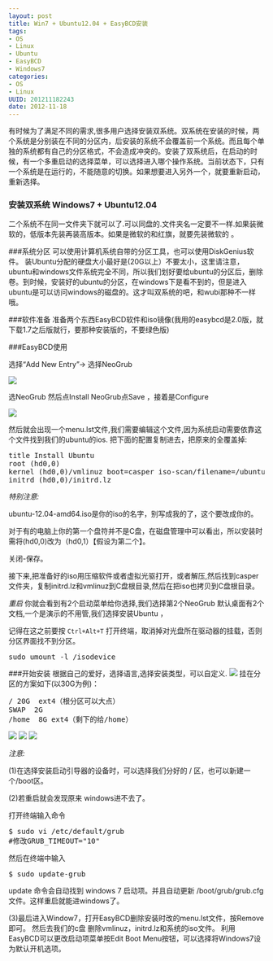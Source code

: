 ```yaml
---
layout: post
title: Win7 + Ubuntu12.04 + EasyBCD安装
tags: 
- OS
- Linux
- Ubuntu
- EasyBCD
- Windows7
categories:
- OS
- Linux
UUID: 201211182243
date: 2012-11-18
---
```


有时候为了满足不同的需求,很多用户选择安装双系统。双系统在安装的时候，两个系统是分别装在不同的分区内，后安装的系统不会覆盖前一个系统。而且每个单独的系统都有自己的分区格式，不会造成冲突的。安装了双系统后，在启动的时候，有一个多重启动的选择菜单，可以选择进入哪个操作系统。当前状态下，只有一个系统是在运行的，不能随意的切换。如果想要进入另外一个，就要重新启动，重新选择。

### 安装双系统 Windows7 + Ubuntu12.04
二个系统不在同一文件夹下就可以了.可以同盘的.文件夹名一定要不一样.如果装微软的，低版本先装再装高版本。如果是微软的和红旗，就要先装微软的 。

###系统分区
可以使用计算机系统自带的分区工具，也可以使用DiskGenius软件。
装Ubuntu分配的硬盘大小最好是(20G以上）不要太小，这里请注意，ubuntu和windows文件系统完全不同，所以我们划好要给ubuntu的分区后，删除卷。到时候，安装好的ubuntu的分区，在windows下是看不到的，但是进入ubuntu是可以访问windows的磁盘的。这才叫双系统的吧，和wubi那种不一样哦。

###软件准备
准备两个东西EasyBCD软件和iso镜像(我用的easybcd是2.0版，就下载1.7之后版就行，要那种安装版的，不要绿色版)

###EasyBCD使用

选择“Add New Entry”-> 选择NeoGrub

<img src="/media/pub/os/EasyBCD-GRUB.jpg"></img>
<p>
选NeoGrub 然后点Install NeoGrub点Save ，接着是Configure
</p>
<img src="/media/pub/os/easybcd-2.jpg"></img>
<p>
然后就会出现一个menu.lst文件,我们需要编辑这个文件,因为系统启动需要依靠这个文件找到我们的ubuntu的ios.
把下面的配置复制进去，把原来的全覆盖掉:
</p>
<pre>
title Install Ubuntu
root (hd0,0)
kernel (hd0,0)/vmlinuz boot=casper iso-scan/filename=/ubuntu-12.04-amd64.iso ro quiet splash locale=zh_CN.UTF-8
initrd (hd0,0)/initrd.lz
</pre>

*特别注意:*

ubuntu-12.04-amd64.iso是你的iso的名字，别写成我的了，这个要改成你的。

对于有的电脑上你的第一个盘符并不是C盘，在磁盘管理中可以看出，所以安装时需将(hd0,0)改为（hd0,1）【假设为第二个】。

关闭-保存。

接下来,把准备好的iso用压缩软件或者虚拟光驱打开，或者解压,然后找到casper文件夹，复制initrd.lz和vmlinuz到C盘根目录,然后在把iso也拷贝到C盘根目录。

*重启*
你就会看到有2个启动菜单给你选择,我们选择第2个NeoGrub
默认桌面有2个文档,一个是演示的不用管,我们选择安装Ubuntu ，

记得在这之前要按 `Ctrl+Alt+T`  打开终端，取消掉对光盘所在驱动器的挂载，否则分区界面找不到分区。
<pre id="bash">
sudo umount -l /isodevice
</pre>

###开始安装
根据自己的爱好，选择语言,选择安装类型，可以自定义.
<img src="/media/pub/os/ubuntu-install.jpg"></img>
挂在分区的方案如下(以30G为例)：
<pre id="wiki">
/ 20G  ext4（根分区可以大点）
SWAP  2G
/home  8G ext4（剩下的给/home）
</pre>
<img src="/media/pub/os/ubuntu-install-1.jpg"></img> 
<img src="/media/pub/os/ubuntu-install-2.jpg"></img> 
<img src="/media/pub/os/ubuntu-install-3.jpg"></img> 

*注意:*
<p>
(1)在选择安装启动引导器的设备时，可以选择我们分好的 / 区，也可以新建一个/boot区。
</p>
<p>
(2)若重启就会发现原来 windows进不去了。
<p>

打开终端输入命令
<pre id="bash">
$ sudo vi /etc/default/grub
#修改GRUB_TIMEOUT="10"
</pre>
然后在终端中输入
<pre id="bash">
$ sudo update-grub
</pre>
update 命令会自动找到 windows 7 启动项。并且自动更新 /boot/grub/grub.cfg 文件。这样重启就能进windows了。
<p>
(3)最后进入Window7，打开EasyBCD删除安装时改的menu.lst文件，按Remove即可。
然后去我们的c盘 删除vmlinuz，initrd.lz和系统的iso文件。
利用EasyBCD可以更改启动项菜单按Edit Boot Menu按钮，可以选择将Windows7设为默认开机选项。
<p>
